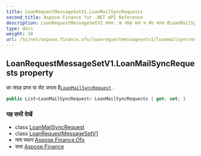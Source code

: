 ```yaml
---
title: LoanRequestMessageSetV1.LoanMailSyncRequests
second_title: Aspose.Finance for .NET API Reference
description: LoanRequestMessageSetV1 संपत्त. क संग्रह प्रप्त य सेट करत हैLoanMailSyncRequest .
type: docs
weight: 30
url: /hi/net/aspose.finance.ofx/loanrequestmessagesetv1/loanmailsyncrequests/
---
```

## LoanRequestMessageSetV1.LoanMailSyncRequests property

का संग्रह प्राप्त या सेट करता है[`LoanMailSyncRequest`](../../../aspose.finance.ofx.loan/loanmailsyncrequest/) .

```csharp
public List<LoanMailSyncRequest> LoanMailSyncRequests { get; set; }
```

### यह सभी देखें

* class [LoanMailSyncRequest](../../../aspose.finance.ofx.loan/loanmailsyncrequest/)
* class [LoanRequestMessageSetV1](../)
* नाम स्थान [Aspose.Finance.Ofx](../../loanrequestmessagesetv1/)
* सभा [Aspose.Finance](../../../)


